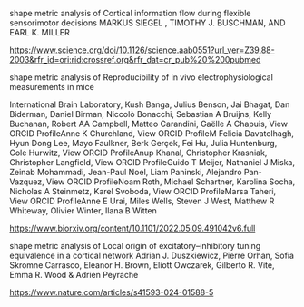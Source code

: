 
shape metric analysis of Cortical information flow during flexible sensorimotor decisions
MARKUS SIEGEL , TIMOTHY J. BUSCHMAN, AND EARL K. MILLER

https://www.science.org/doi/10.1126/science.aab0551?url_ver=Z39.88-2003&rfr_id=ori:rid:crossref.org&rfr_dat=cr_pub%20%200pubmed


shape metric analysis of Reproducibility of in vivo electrophysiological measurements in mice

International Brain Laboratory, Kush Banga, Julius Benson, Jai Bhagat, Dan Biderman, Daniel Birman, Niccolò Bonacchi, Sebastian A Bruijns, Kelly Buchanan, Robert AA Campbell, Matteo Carandini, Gaëlle A Chapuis,  View ORCID ProfileAnne K Churchland,  View ORCID ProfileM Felicia Davatolhagh, Hyun Dong Lee, Mayo Faulkner, Berk Gerçek, Fei Hu, Julia Huntenburg, Cole Hurwitz,  View ORCID ProfileAnup Khanal, Christopher Krasniak, Christopher Langfield,  View ORCID ProfileGuido T Meijer, Nathaniel J Miska, Zeinab Mohammadi, Jean-Paul Noel, Liam Paninski, Alejandro Pan-Vazquez,  View ORCID ProfileNoam Roth, Michael Schartner, Karolina Socha, Nicholas A Steinmetz, Karel Svoboda,  View ORCID ProfileMarsa Taheri,  View ORCID ProfileAnne E Urai, Miles Wells, Steven J West, Matthew R Whiteway, Olivier Winter, Ilana B Witten

https://www.biorxiv.org/content/10.1101/2022.05.09.491042v6.full


shape metric analysis of Local origin of excitatory–inhibitory tuning equivalence in a cortical network
Adrian J. Duszkiewicz, Pierre Orhan, Sofia Skromne Carrasco, Eleanor H. Brown, Eliott Owczarek, Gilberto R. Vite, Emma R. Wood & Adrien Peyrache 

https://www.nature.com/articles/s41593-024-01588-5